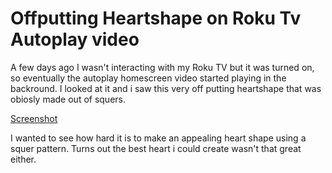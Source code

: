 # Offputting Heartshape on Roku Tv Autoplay video

A few days ago I wasn't interacting with my Roku TV but it was turned on, so eventually the autoplay homescreen video started playing in the backround. I looked at it and i saw this very off putting heartshape that was obiosly made out of squers. 

[Screenshot](src/assets/heartexample.jpg)

I wanted to see how hard it is to make an appealing heart shape using a squer pattern. Turns out the best heart i could create wasn't that great either. 
